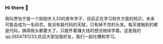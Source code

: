### Hi there 👋
我叫贾怡宁是一个刚刚步入20的青年学子，目前正在学习软件方面的知识，未来可能会成为一名码农。我没有敲代码的天赋，只有掉不完的头发。每天接触到的都是代码，搞得我头都要大了，只能怀着赚大钱的想法继续学着。这是我的qq:2654781233,欢迎大家加我好友，我们一起吐槽和学习。

<!--
**Aryajia/Aryajia** is a ✨ _special_ ✨ repository because its `README.md` (this file) appears on your GitHub profile.
Here are some ideas to get you started:

- 🔭 I’m currently working on ...none,studying
- 🌱 I’m currently learning ...java
- 👯 I’m looking to collaborate on ...
- 🤔 I’m looking for help with ...
- 💬 Ask me about ...
- 📫 How to reach me: ...
- 😄 Pronouns: ...
- ⚡ Fun fact: ...
-->
